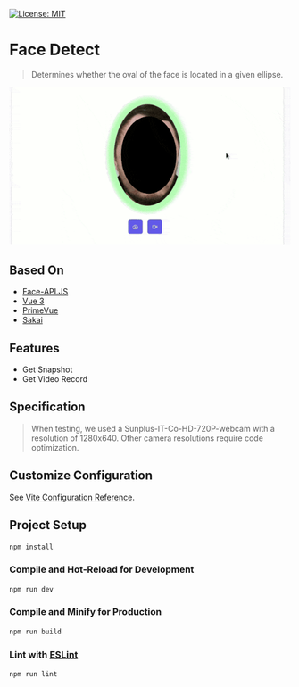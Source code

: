 [![License: MIT](https://img.shields.io/badge/License-MIT-yellow.svg)](https://opensource.org/licenses/MIT)

# Face Detect
> Determines whether the oval of the face is located in a given ellipse.

![Face-Detect](./public/demo/Face-Detect.gif)

## Based On

- [Face-API.JS](https://github.com/justadudewhohacks/face-api.js)
- [Vue 3](https://github.com/vuejs/vue)
- [PrimeVue](https://github.com/primefaces/primevue)
- [Sakai](https://github.com/primefaces/sakai-vue)

## Features
- Get Snapshot
- Get Video Record

## Specification
> When testing, we used a Sunplus-IT-Co-HD-720P-webcam with a resolution of 1280x640. Other camera resolutions require code optimization.

## Customize Configuration

See [Vite Configuration Reference](https://vitejs.dev/config/).

## Project Setup

```sh
npm install
```

### Compile and Hot-Reload for Development

```sh
npm run dev
```

### Compile and Minify for Production

```sh
npm run build
```

### Lint with [ESLint](https://eslint.org/)

```sh
npm run lint
```